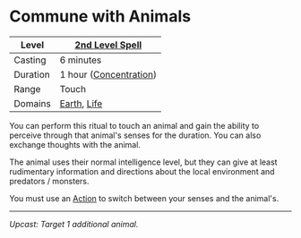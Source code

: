 # Commune with Animals

| Level    | [2nd Level Spell](2nd%20Level%20Spells.md)                                         |
| -------- | ------------------------------------------------------------------------------------ |
| Casting  | 6 minutes                                                                            |
| Duration | 1 hour ([Concentration](../../../Concentration.md))                                  |
| Range    | Touch                                                                                |
| Domains  | [Earth](../../../Spell%20Domains/Earth.md), [Life](../../../Spell%20Domains/Life.md) |

You can perform this ritual to touch an animal and gain the ability to perceive through that animal's senses for the duration. You can also exchange thoughts with the animal. 

The animal uses their normal intelligence level, but they can give at least rudimentary information and directions about the local environment and predators / monsters.

You must use an [Action](../../../../Game%20Procedures/Action.md) to switch between your senses and the animal's.

---
*Upcast: Target 1 additional animal.*